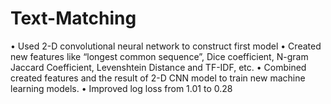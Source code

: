 # Text-Matching
•	Used 2-D convolutional neural network to construct first model
•	Created new features like “longest common sequence”, Dice coefficient, N-gram Jaccard Coefficient, Levenshtein Distance and TF-IDF, etc. 
•	Combined created features and the result of 2-D CNN model to train new machine learning models.
•	Improved log loss from 1.01 to 0.28
